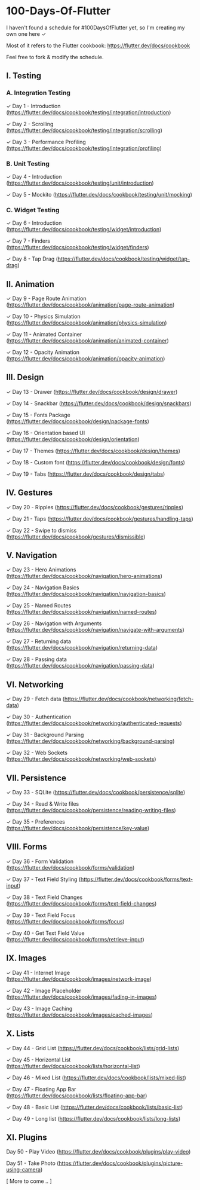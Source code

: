 # 100-Days-Of-Flutter

I haven't found a schedule for #100DaysOfFlutter yet, so I'm creating my own one here ✓

Most of it refers to the Flutter cookbook: https://flutter.dev/docs/cookbook

Feel free to fork & modify the schedule.

<h2>I. Testing</h2>

<h3>A. Integration Testing</h3>

✓ Day 1 - Introduction (https://flutter.dev/docs/cookbook/testing/integration/introduction)

✓ Day 2 - Scrolling (https://flutter.dev/docs/cookbook/testing/integration/scrolling)

✓ Day 3 - Performance Profiling (https://flutter.dev/docs/cookbook/testing/integration/profiling)

<h3>B. Unit Testing</h3>

✓ Day 4 - Introduction (https://flutter.dev/docs/cookbook/testing/unit/introduction)

✓ Day 5 - Mockito (https://flutter.dev/docs/cookbook/testing/unit/mocking)

<h3>C. Widget Testing</h3>

✓ Day 6 - Introduction (https://flutter.dev/docs/cookbook/testing/widget/introduction)

✓ Day 7 - Finders (https://flutter.dev/docs/cookbook/testing/widget/finders)

✓ Day 8 - Tap Drag (https://flutter.dev/docs/cookbook/testing/widget/tap-drag)

<h2>II. Animation</h2>

✓ Day 9 - Page Route Animation (https://flutter.dev/docs/cookbook/animation/page-route-animation)

✓ Day 10 - Physics Simulation (https://flutter.dev/docs/cookbook/animation/physics-simulation)

✓ Day 11 - Animated Container (https://flutter.dev/docs/cookbook/animation/animated-container)

✓ Day 12 - Opacity Animation (https://flutter.dev/docs/cookbook/animation/opacity-animation)

<h2>III. Design</h2>

✓ Day 13 - Drawer (https://flutter.dev/docs/cookbook/design/drawer)

✓ Day 14 - Snackbar (https://flutter.dev/docs/cookbook/design/snackbars)

✓ Day 15 - Fonts Package (https://flutter.dev/docs/cookbook/design/package-fonts)

✓ Day 16 - Orientation based UI (https://flutter.dev/docs/cookbook/design/orientation)

✓ Day 17 - Themes (https://flutter.dev/docs/cookbook/design/themes)

✓ Day 18 - Custom font (https://flutter.dev/docs/cookbook/design/fonts)

✓ Day 19 - Tabs (https://flutter.dev/docs/cookbook/design/tabs)

<h2>IV. Gestures</h2>

✓ Day 20 - Ripples (https://flutter.dev/docs/cookbook/gestures/ripples)

✓ Day 21 - Taps (https://flutter.dev/docs/cookbook/gestures/handling-taps)

✓ Day 22 - Swipe to dismiss (https://flutter.dev/docs/cookbook/gestures/dismissible)

<h2>V. Navigation</h2

✓ Day 23 - Hero Animations (https://flutter.dev/docs/cookbook/navigation/hero-animations)

✓ Day 24 - Navigation Basics (https://flutter.dev/docs/cookbook/navigation/navigation-basics)

✓ Day 25 - Named Routes (https://flutter.dev/docs/cookbook/navigation/named-routes)

✓ Day 26 - Navigation with Arguments (https://flutter.dev/docs/cookbook/navigation/navigate-with-arguments)

✓ Day 27 - Returning data (https://flutter.dev/docs/cookbook/navigation/returning-data)

✓ Day 28 - Passing data (https://flutter.dev/docs/cookbook/navigation/passing-data)

<h2>VI. Networking</h2>

✓ Day 29 - Fetch data (https://flutter.dev/docs/cookbook/networking/fetch-data)

✓ Day 30 - Authentication (https://flutter.dev/docs/cookbook/networking/authenticated-requests)

✓ Day 31 - Background Parsing (https://flutter.dev/docs/cookbook/networking/background-parsing)

✓ Day 32 - Web Sockets (https://flutter.dev/docs/cookbook/networking/web-sockets)

<h2>VII. Persistence</h2>

✓ Day 33 - SQLite (https://flutter.dev/docs/cookbook/persistence/sqlite)

✓ Day 34 - Read & Write files (https://flutter.dev/docs/cookbook/persistence/reading-writing-files)

✓ Day 35 - Preferences (https://flutter.dev/docs/cookbook/persistence/key-value)

<h2>VIII. Forms</h2>

✓ Day 36 - Form Validation (https://flutter.dev/docs/cookbook/forms/validation)

✓ Day 37 - Text Field Styling (https://flutter.dev/docs/cookbook/forms/text-input)

✓ Day 38 - Text Field Changes (https://flutter.dev/docs/cookbook/forms/text-field-changes)

✓ Day 39 - Text Field Focus (https://flutter.dev/docs/cookbook/forms/focus)

✓ Day 40 - Get Text Field Value (https://flutter.dev/docs/cookbook/forms/retrieve-input)

<h2>IX. Images</h2>

✓ Day 41 - Internet Image (https://flutter.dev/docs/cookbook/images/network-image)

✓ Day 42 - Image Placeholder (https://flutter.dev/docs/cookbook/images/fading-in-images)

✓ Day 43 - Image Caching (https://flutter.dev/docs/cookbook/images/cached-images)

<h2>X. Lists</h2>

✓ Day 44 - Grid List (https://flutter.dev/docs/cookbook/lists/grid-lists)

✓ Day 45 - Horizontal List (https://flutter.dev/docs/cookbook/lists/horizontal-list)

✓ Day 46 - Mixed List (https://flutter.dev/docs/cookbook/lists/mixed-list)

✓ Day 47 - Floating App Bar (https://flutter.dev/docs/cookbook/lists/floating-app-bar)

✓ Day 48 - Basic List (https://flutter.dev/docs/cookbook/lists/basic-list)

✓ Day 49 - Long list (https://flutter.dev/docs/cookbook/lists/long-lists)

<h2>XI. Plugins</h2>

Day 50 - Play Video (https://flutter.dev/docs/cookbook/plugins/play-video)

Day 51 - Take Photo (https://flutter.dev/docs/cookbook/plugins/picture-using-camera)

[ More to come .. ]
